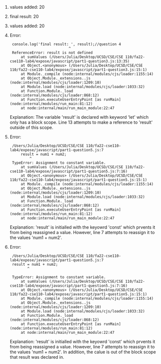 1. values added:  20
2. final result:  20
   <!-- check this again with TA since running all of code will error but commenting out the line that causes the error will run successfully, check with TA what is asked-->
   <!-- check if should have a .js for question 1 and question 2 separately with lines commented out-->
3. values added:  20 

4. Error: 
   
        console.log('final result: ', result);//question 4
                                  ^
        ReferenceError: result is not defined
            at sumValues (/Users/Julia/Desktop/UCSD/CSE/CSE 110/fa22-cse110-lab4/expose/javascript/part1-question3.js:13:35)
            at Object.<anonymous> (/Users/Julia/Desktop/UCSD/CSE/CSE 110/fa22-cse110-lab4/expose/javascript/part1-question3.js:15:1)
            at Module._compile (node:internal/modules/cjs/loader:1155:14)
            at Object.Module._extensions..js (node:internal/modules/cjs/loader:1209:10)
            at Module.load (node:internal/modules/cjs/loader:1033:32)
            at Function.Module._load (node:internal/modules/cjs/loader:868:12)
            at Function.executeUserEntryPoint [as runMain] (node:internal/modules/run_main:81:12)
            at node:internal/main/run_main_module:22:47

    Explanation: The variable 'result' is declared with keyword 'let' which only has a block scope. Line 13 attempts to make a reference to 'result' outside of this scope. 

5. Error:
   
        /Users/Julia/Desktop/UCSD/CSE/CSE 110/fa22-cse110-lab4/expose/javascript/part1-question5.js:7
            result = num1 + num2; 
                ^
        TypeError: Assignment to constant variable.
            at sumValues (/Users/Julia/Desktop/UCSD/CSE/CSE 110/fa22-cse110-lab4/expose/javascript/part1-question5.js:7:16)
            at Object.<anonymous> (/Users/Julia/Desktop/UCSD/CSE/CSE 110/fa22-cse110-lab4/expose/javascript/part1-question5.js:15:1)
            at Module._compile (node:internal/modules/cjs/loader:1155:14)
            at Object.Module._extensions..js (node:internal/modules/cjs/loader:1209:10)
            at Module.load (node:internal/modules/cjs/loader:1033:32)
            at Function.Module._load (node:internal/modules/cjs/loader:868:12)
            at Function.executeUserEntryPoint [as runMain] (node:internal/modules/run_main:81:12)
            at node:internal/main/run_main_module:22:47

    Explanation: 'result' is initialled with the keyowrd 'const' which prvents it from being reassigned a value. However, line 7 attempts to reassign it to the values 'num1 + num2'.
    
6. Error: 

        /Users/Julia/Desktop/UCSD/CSE/CSE 110/fa22-cse110-lab4/expose/javascript/part1-question5.js:7
        result = num1 + num2; 
               ^

        TypeError: Assignment to constant variable.
            at sumValues (/Users/Julia/Desktop/UCSD/CSE/CSE 110/fa22-cse110-lab4/expose/javascript/part1-question5.js:7:16)
            at Object.<anonymous> (/Users/Julia/Desktop/UCSD/CSE/CSE 110/fa22-cse110-lab4/expose/javascript/part1-question5.js:15:1)
            at Module._compile (node:internal/modules/cjs/loader:1155:14)
            at Object.Module._extensions..js (node:internal/modules/cjs/loader:1209:10)
            at Module.load (node:internal/modules/cjs/loader:1033:32)
            at Function.Module._load (node:internal/modules/cjs/loader:868:12)
            at Function.executeUserEntryPoint [as runMain] (node:internal/modules/run_main:81:12)
            at node:internal/main/run_main_module:22:47

    Explanation: 'result' is initialled with the keyowrd 'const' which prvents it from being reassigned a value. However, line 7 attempts to reassign it to the values 'num1 + num2'. In addition, the calue is out of the block scope that result was declared in. 